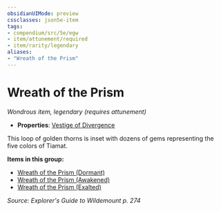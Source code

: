 ```yaml
---
obsidianUIMode: preview
cssclasses: json5e-item
tags:
- compendium/src/5e/egw
- item/attunement/required
- item/rarity/legendary
aliases: 
- "Wreath of the Prism"
---
```

# Wreath of the Prism
*Wondrous item, legendary (requires attunement)*  

- **Properties**: [Vestige of Divergence](2-Mechanics/CLI/rules/item-properties.md#Vestige%20of%20Divergence)

This loop of golden thorns is inset with dozens of gems representing the five colors of Tiamat.

**Items in this group:**

- [Wreath of the Prism (Dormant)](2-Mechanics/CLI/items/wreath-of-the-prism-dormant-egw.md)
- [Wreath of the Prism (Awakened)](2-Mechanics/CLI/items/wreath-of-the-prism-awakened-egw.md)
- [Wreath of the Prism (Exalted)](2-Mechanics/CLI/items/wreath-of-the-prism-exalted-egw.md)

*Source: Explorer's Guide to Wildemount p. 274*